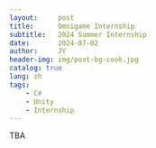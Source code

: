 ```yaml
---
layout:     post
title:      Omnigame Internship
subtitle:   2024 Summer Internship
date:       2024-07-02
author:     JY
header-img: img/post-bg-cook.jpg
catalog: true
lang: zh
tags:
    - C#
    - Unity
    - Internship
---
```


TBA